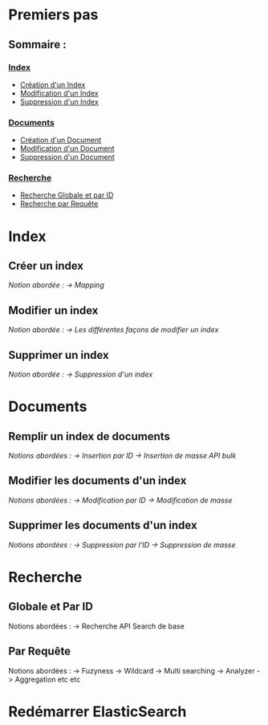 # Premiers pas

## Sommaire :
### [Index](#user-content-index)
*  [Création d'un Index](#user-content-créer-un-index)
*  [Modification d'un Index](#user-content-modifier-un-index)
*  [Suppression d'un Index](#user-content-supprimer-un-index)

### [Documents](#user-content-documents)
*  [Création d'un Document](#user-content-remplir-un-index-de-documents)
*  [Modification d'un Document](#user-content-modifier-les-documents-dun-index)
*  [Suppression d'un Document](#user-content-supprimer-les-documents-dun-index)

### [Recherche](#user-content-recherche)
*  [Recherche Globale et par ID](#user-content-globale-et-par-id)
*  [Recherche par Requête](#user-content-par-requête)

# Index 

## Créer un index

*Notion abordée : 
-> Mapping*

## Modifier un index 

*Notion abordée : 
-> Les différentes façons de modifier un index*

## Supprimer un index

*Notion abordée : 
-> Suppression d'un index*

# Documents

## Remplir un index de documents 

*Notions abordées : 
-> Insertion par ID
-> Insertion de masse API bulk*

## Modifier les documents d'un index 

*Notions abordées :
-> Modification par ID
-> Modification de masse*

## Supprimer les documents d'un index 

*Notions abordées :
-> Suppression par l'ID
-> Suppression de masse*

# Recherche 

## Globale et Par ID

Notions abordées : 
-> Recherche API Search de base

## Par Requête

Notions abordées : 
-> Fuzyness
-> Wildcard
-> Multi searching
-> Analyzer
-> Aggregation
etc etc

# Redémarrer ElasticSearch